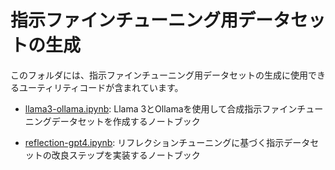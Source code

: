 # 指示ファインチューニング用データセットの生成

このフォルダには、指示ファインチューニング用データセットの生成に使用できるユーティリティコードが含まれています。

- [llama3-ollama.ipynb](llama3-ollama.ipynb): Llama 3とOllamaを使用して合成指示ファインチューニングデータセットを作成するノートブック

- [reflection-gpt4.ipynb](reflection-gpt4.ipynb): リフレクションチューニングに基づく指示データセットの改良ステップを実装するノートブック